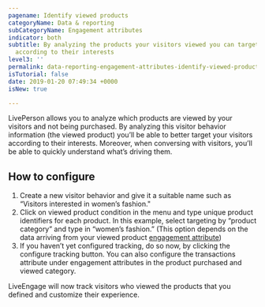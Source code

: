 ```yaml
---
pagename: Identify viewed products
categoryName: Data & reporting
subCategoryName: Engagement attributes
indicator: both
subtitle: By analyzing the products your visitors viewed you can target customers
  according to their interests
level3: ''
permalink: data-reporting-engagement-attributes-identify-viewed-products.html
isTutorial: false
date: 2019-01-20 07:49:34 +0000
isNew: true

---
```

LivePerson allows you to analyze which products are viewed by your visitors and not being purchased. By analyzing this visitor behavior information (the viewed product) you’ll be able to better target your visitors according to their interests. Moreover, when conversing with visitors, you’ll be able to quickly understand what’s driving them.

## How to configure

1. Create a new visitor behavior and give it a suitable name such as “Visitors interested in women’s fashion."
2. Click on viewed product condition in the menu and type unique product identifiers for each product. In this example, select targeting by “product category” and type in “women’s fashion.” (This option depends on the data arriving from your viewed product [engagement attribute](data-reporting-engagement-attributes-data-sources-engagement-attributes-overview.html))
3. If you haven’t yet configured tracking, do so now, by clicking the configure tracking button. You can also configure the transactions attribute under engagement attributes in the product purchased and viewed category.

LiveEngage will now track visitors who viewed the products that you defined and customize their experience.